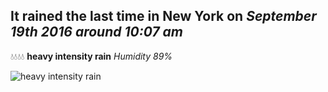 ## It rained the last time in New York on *September 19th 2016 around 10:07 am*
💧💧💧💧  **heavy intensity rain** *Humidity 89%*

![heavy intensity rain](http://openweathermap.org/img/w/10d.png)
